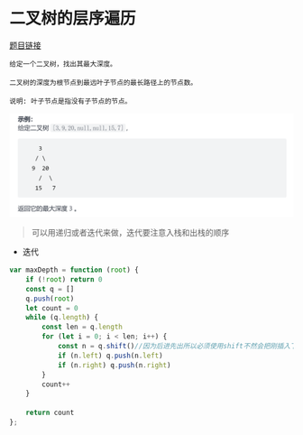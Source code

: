 # 二叉树的层序遍历
<a href="https://leetcode-cn.com/problems/maximum-depth-of-binary-tree/" target="_blank">题目链接</a>

```
给定一个二叉树，找出其最大深度。

二叉树的深度为根节点到最远叶子节点的最长路径上的节点数。

说明: 叶子节点是指没有子节点的节点。
```
<div> <img src="../public/img/tree-depth.png"/></div>

> 可以用递归或者迭代来做，迭代要注意入栈和出栈的顺序

- 迭代

```js
var maxDepth = function (root) {
    if (!root) return 0
    const q = []
    q.push(root)
    let count = 0
    while (q.length) {
        const len = q.length
        for (let i = 0; i < len; i++) {
            const n = q.shift()//因为后进先出所以必须使用shift不然会把刚插入下一层的数据取出来
            if (n.left) q.push(n.left)
            if (n.right) q.push(n.right)
        }
        count++
    }

    return count
};

```

